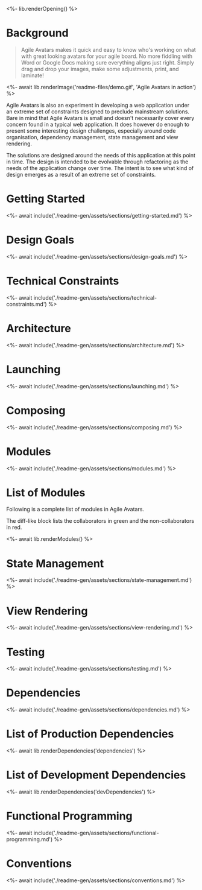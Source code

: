 <%- lib.renderOpening() %>

# Background

> Agile Avatars makes it quick and easy to know who's working on what with great looking avatars for your agile board. No more fiddling with Word or Google Docs making sure everything aligns just right. Simply drag and drop your images, make some adjustments, print, and laminate!

<%- await lib.renderImage('readme-files/demo.gif', 'Agile Avatars in action') %>

Agile Avatars is also an experiment in developing a web application under an extreme set of constraints designed to preclude mainstream solutions. Bare in mind that Agile Avatars is small and doesn't necessarily cover every concern found in a typical web application. It does however do enough to present some interesting design challenges, especially around code organisation, dependency management, state management and view rendering. 

The solutions are designed around the needs of this application at this point in time. The design is intended to be evolvable through refactoring as the needs of the application change over time. The intent is to see what kind of design emerges as a result of an extreme set of constraints.

# Getting Started

<%- await include('./readme-gen/assets/sections/getting-started.md') %>

# Design Goals

<%- await include('./readme-gen/assets/sections/design-goals.md') %>

# Technical Constraints

<%- await include('./readme-gen/assets/sections/technical-constraints.md') %>

# Architecture

<%- await include('./readme-gen/assets/sections/architecture.md') %>

# Launching

<%- await include('./readme-gen/assets/sections/launching.md') %>

# Composing

<%- await include('./readme-gen/assets/sections/composing.md') %>

# Modules

<%- await include('./readme-gen/assets/sections/modules.md') %>

# List of Modules

Following is a complete list of modules in Agile Avatars.

The diff-like block lists the collaborators in green and the non-collaborators in red.

<%- await lib.renderModules() %>

# State Management

<%- await include('./readme-gen/assets/sections/state-management.md') %>

# View Rendering

<%- await include('./readme-gen/assets/sections/view-rendering.md') %>

# Testing 

<%- await include('./readme-gen/assets/sections/testing.md') %>

# Dependencies

<%- await include('./readme-gen/assets/sections/dependencies.md') %>

# List of Production Dependencies

<%- await lib.renderDependencies('dependencies') %>

# List of Development Dependencies

<%- await lib.renderDependencies('devDependencies') %>

# Functional Programming

<%- await include('./readme-gen/assets/sections/functional-programming.md') %>

# Conventions

<%- await include('./readme-gen/assets/sections/conventions.md') %>
